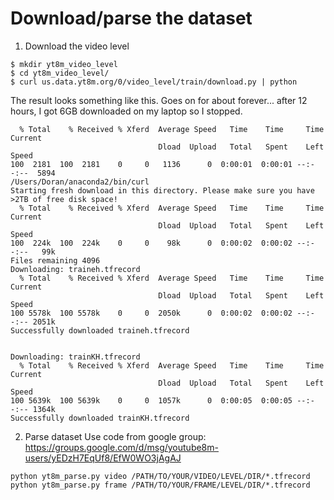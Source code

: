 # Download/parse the dataset
1. Download the video level

```
$ mkdir yt8m_video_level
$ cd yt8m_video_level/
$ curl us.data.yt8m.org/0/video_level/train/download.py | python
```
The result looks something like this. Goes on for about forever... after 12 hours, I got 6GB downloaded on my laptop so I stopped.

```
  % Total    % Received % Xferd  Average Speed   Time    Time     Time  Current
                                 Dload  Upload   Total   Spent    Left  Speed
100  2181  100  2181    0     0   1136      0  0:00:01  0:00:01 --:--:--  5894
/Users/Doran/anaconda2/bin/curl
Starting fresh download in this directory. Please make sure you have >2TB of free disk space!
  % Total    % Received % Xferd  Average Speed   Time    Time     Time  Current
                                 Dload  Upload   Total   Spent    Left  Speed
100  224k  100  224k    0     0    98k      0  0:00:02  0:00:02 --:--:--   99k
Files remaining 4096
Downloading: traineh.tfrecord
  % Total    % Received % Xferd  Average Speed   Time    Time     Time  Current
                                 Dload  Upload   Total   Spent    Left  Speed
100 5578k  100 5578k    0     0  2050k      0  0:00:02  0:00:02 --:--:-- 2051k
Successfully downloaded traineh.tfrecord


Downloading: trainKH.tfrecord
  % Total    % Received % Xferd  Average Speed   Time    Time     Time  Current
                                 Dload  Upload   Total   Spent    Left  Speed
100 5639k  100 5639k    0     0  1057k      0  0:00:05  0:00:05 --:--:-- 1364k
Successfully downloaded trainKH.tfrecord
```

2. Parse dataset
Use code from google group: https://groups.google.com/d/msg/youtube8m-users/yEDzH7EqUf8/EfW0WO3jAgAJ

```
python yt8m_parse.py video /PATH/TO/YOUR/VIDEO/LEVEL/DIR/*.tfrecord
python yt8m_parse.py frame /PATH/TO/YOUR/FRAME/LEVEL/DIR/*.tfrecord
```
